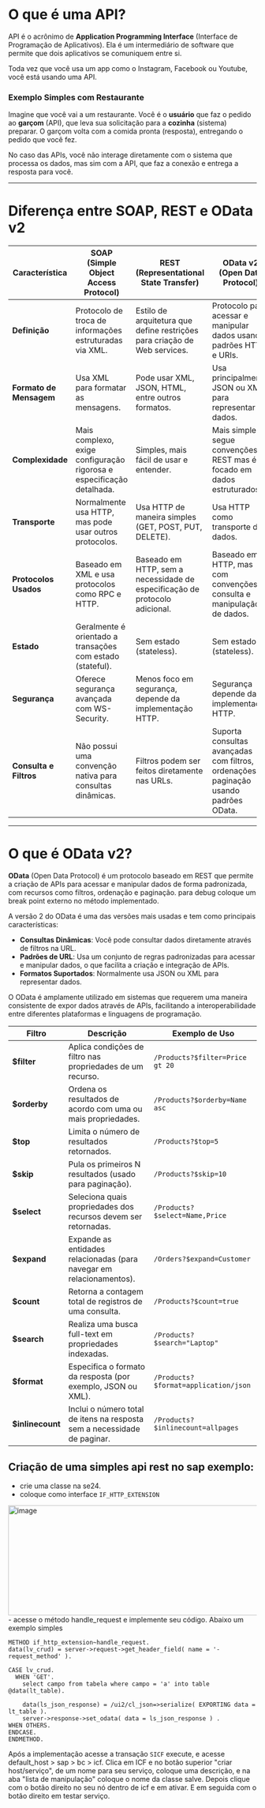# O que é uma API?

API é o acrônimo de **Application Programming Interface** (Interface de Programação de Aplicativos). Ela é um intermediário de software que permite que dois aplicativos se comuniquem entre si.

Toda vez que você usa um app como o Instagram, Facebook ou Youtube, você está usando uma API.

### Exemplo Simples com Restaurante

Imagine que você vai a um restaurante. Você é o **usuário** que faz o pedido ao **garçom** (API), que leva sua solicitação para a **cozinha** (sistema) preparar. O garçom volta com a comida pronta (resposta), entregando o pedido que você fez.

No caso das APIs, você não interage diretamente com o sistema que processa os dados, mas sim com a API, que faz a conexão e entrega a resposta para você.

---

# Diferença entre SOAP, REST e OData v2

| Característica           | **SOAP (Simple Object Access Protocol)**                 | **REST (Representational State Transfer)**                      | **OData v2 (Open Data Protocol)**                                |
|--------------------------|-----------------------------------------------------------|-------------------------------------------------------------------|------------------------------------------------------------------|
| **Definição**             | Protocolo de troca de informações estruturadas via XML.   | Estilo de arquitetura que define restrições para criação de Web services. | Protocolo para acessar e manipular dados usando padrões HTTP e URIs. |
| **Formato de Mensagem**   | Usa XML para formatar as mensagens.                       | Pode usar XML, JSON, HTML, entre outros formatos.                | Usa principalmente JSON ou XML para representar dados.          |
| **Complexidade**          | Mais complexo, exige configuração rigorosa e especificação detalhada. | Simples, mais fácil de usar e entender.                         | Mais simples, segue convenções REST mas é focado em dados estruturados. |
| **Transporte**            | Normalmente usa HTTP, mas pode usar outros protocolos.    | Usa HTTP de maneira simples (GET, POST, PUT, DELETE).            | Usa HTTP como transporte de dados.                               |
| **Protocolos Usados**     | Baseado em XML e usa protocolos como RPC e HTTP.          | Baseado em HTTP, sem a necessidade de especificação de protocolo adicional. | Baseado em HTTP, mas com convenções de consulta e manipulação de dados. |
| **Estado**                | Geralmente é orientado a transações com estado (stateful).| Sem estado (stateless).                                          | Sem estado (stateless).                                          |
| **Segurança**             | Oferece segurança avançada com WS-Security.               | Menos foco em segurança, depende da implementação HTTP.          | Segurança depende da implementação HTTP.                         |
| **Consulta e Filtros**    | Não possui uma convenção nativa para consultas dinâmicas. | Filtros podem ser feitos diretamente nas URLs.                   | Suporta consultas avançadas com filtros, ordenações e paginação usando padrões OData. |

---

# O que é OData v2?

**OData** (Open Data Protocol) é um protocolo baseado em REST que permite a criação de APIs para acessar e manipular dados de forma padronizada, com recursos como filtros, ordenação e paginação. para debug coloque um break point externo no método implementado. 

A versão 2 do OData é uma das versões mais usadas e tem como principais características:

- **Consultas Dinâmicas**: Você pode consultar dados diretamente através de filtros na URL.
- **Padrões de URL**: Usa um conjunto de regras padronizadas para acessar e manipular dados, o que facilita a criação e integração de APIs.
- **Formatos Suportados**: Normalmente usa JSON ou XML para representar dados.

O OData é amplamente utilizado em sistemas que requerem uma maneira consistente de expor dados através de APIs, facilitando a interoperabilidade entre diferentes plataformas e linguagens de programação.

| Filtro                   | Descrição                                                                 | Exemplo de Uso                                      |
|--------------------------|---------------------------------------------------------------------------|----------------------------------------------------|
| **$filter**               | Aplica condições de filtro nas propriedades de um recurso.                | `/Products?$filter=Price gt 20`                   |
| **$orderby**              | Ordena os resultados de acordo com uma ou mais propriedades.              | `/Products?$orderby=Name asc`                      |
| **$top**                  | Limita o número de resultados retornados.                                | `/Products?$top=5`                                 |
| **$skip**                 | Pula os primeiros N resultados (usado para paginação).                   | `/Products?$skip=10`                               |
| **$select**               | Seleciona quais propriedades dos recursos devem ser retornadas.          | `/Products?$select=Name,Price`                     |
| **$expand**               | Expande as entidades relacionadas (para navegar em relacionamentos).     | `/Orders?$expand=Customer`                         |
| **$count**                | Retorna a contagem total de registros de uma consulta.                   | `/Products?$count=true`                            |
| **$search**               | Realiza uma busca full-text em propriedades indexadas.                   | `/Products?$search="Laptop"`                       |
| **$format**               | Especifica o formato da resposta (por exemplo, JSON ou XML).              | `/Products?$format=application/json`               |
| **$inlinecount**          | Inclui o número total de itens na resposta sem a necessidade de paginar. | `/Products?$inlinecount=allpages`                  |


## Criação de uma simples api rest no sap exemplo: 

- crie uma classe na se24.
- coloque como interface `IF_HTTP_EXTENSION`
<img width="786" height="223" alt="image" src="https://github.com/user-attachments/assets/802c7868-df66-4e00-b53f-9c1394984320" />
- acesse o método handle_request e implemente seu código. Abaixo um exemplo simples

```abap
METHOD if_http_extension~handle_request.
data(lv_crud) = server->request->get_header_field( name = '-request_method' ).

CASE lv_crud.
  WHEN 'GET'.
    select campo from tabela where campo = 'a' into table @data(lt_table).

    data(ls_json_response) = /ui2/cl_json=>serialize( EXPORTING data = lt_table ).
    server->response->set_odata( data = ls_json_response ) . 
WHEN OTHERS.
ENDCASE.
ENDMETHOD. 

```

Após a implementação acesse a transação `SICF` execute, e acesse default_host > sap > bc > icf. Clica em ICF e no botão superior "criar host/serviço", de um nome para seu serviço, coloque uma descrição, e na aba "lista de manipulação" coloque o nome da classe salve. Depois clique com o botão direito no seu nó dentro de icf e em ativar. E em seguida com o botão direito em testar serviço. 
